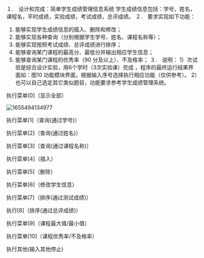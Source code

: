 １.　设计和完成：简单学生成绩管理信息系统 
学生成绩信息包括：学号，姓名，课程名，平时成绩，实验成绩，考试成绩，总评成绩。
２.　要求实现如下功能：
1)	能够实现学生成绩信息的插入、删除和修改；
2)	能够实现各种查询（分别根据学生学号、姓名、课程名称等）；
3)	能够实现按照考试成绩、总评成绩进行排序；
4)	能够查询某门课程的最高分、最低分并输出相应学生信息；
5)	能够查询某门课程的优秀率（90 分及以上）、不及格率；
３.　说明：
1）次试验是综合设计实验，用6个学时（3次实验课）完成 ，程序的最终运行结果界面如：图10 功能模块界面，根据输入序号选择执行相应功能（仅供参考）。
2）也可以自己选定其它类似题目，功能要求参考学生成绩管理系统。

执行菜单[0]（显示全部）

![1655494134977](https://github.com/lijianxing66628/StudentAchievementManagementInformationSystem/blob/main/images/1.png)


执行菜单[1]（查询(通过学号)）

  

  

执行菜单[2]（查询(通过姓名)）

  

  

执行菜单[3]（查询(通过课程名称)）

  

  

执行菜单[4]（插入）

  

  

执行菜单[5]（删除）

  

执行菜单[6]（修改学生信息）

  

  

执行菜单[7]（排序(通过测试成绩)）

  

执行[8]（排序(通过总评成绩)）

  

执行菜单[9]（课程最大值/最小值）

  

执行菜单[10]（课程优秀率/不及格率）

  

执行其他(输入其他停止)
